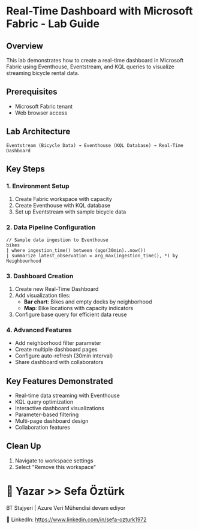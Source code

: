 # Real-Time Dashboard with Microsoft Fabric - Lab Guide

## Overview
This lab demonstrates how to create a real-time dashboard in Microsoft Fabric using Eventhouse, Eventstream, and KQL queries to visualize streaming bicycle rental data.

## Prerequisites
- Microsoft Fabric tenant
- Web browser access

## Lab Architecture
```
Eventstream (Bicycle Data) → Eventhouse (KQL Database) → Real-Time Dashboard
```

## Key Steps

### 1. Environment Setup
1. Create Fabric workspace with capacity
2. Create Eventhouse with KQL database
3. Set up Eventstream with sample bicycle data

### 2. Data Pipeline Configuration
```kql
// Sample data ingestion to Eventhouse
bikes
| where ingestion_time() between (ago(30min)..now())
| summarize latest_observation = arg_max(ingestion_time(), *) by Neighbourhood
```

### 3. Dashboard Creation
1. Create new Real-Time Dashboard
2. Add visualization tiles:
   - **Bar chart**: Bikes and empty docks by neighborhood
   - **Map**: Bike locations with capacity indicators
3. Configure base query for efficient data reuse

### 4. Advanced Features
- Add neighborhood filter parameter
- Create multiple dashboard pages
- Configure auto-refresh (30min interval)
- Share dashboard with collaborators

## Key Features Demonstrated
- Real-time data streaming with Eventhouse
- KQL query optimization
- Interactive dashboard visualizations
- Parameter-based filtering
- Multi-page dashboard design
- Collaboration features

## Clean Up
1. Navigate to workspace settings
2. Select "Remove this workspace"

# 👤 Yazar >> Sefa Öztürk
BT Stajyeri | Azure Veri Mühendisi devam ediyor

📇 LinkedIn: https://www.linkedin.com/in/sefa-ozturk1972

